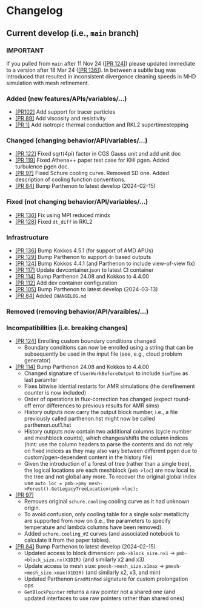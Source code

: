# Changelog

## Current develop (i.e., `main` branch)

### IMPORTANT

If you pulled from `main` after 11 Nov 24 ([[PR 124]](https://github.com/parthenon-hpc-lab/athenapk/pull/124))
please updated immediate to a version after 18 Mar 24 ([[PR 136]](https://github.com/parthenon-hpc-lab/athenapk/pull/136)).
In between a subtle bug was introduced that resulted in inconsistent divergence cleaning speeds in MHD simulation with mesh
refinement.

### Added (new features/APIs/variables/...)
- [[PR102]](https://github.com/parthenon-hpc-lab/athenapk/pull/102) Add support for tracer particles
- [[PR 89]](https://github.com/parthenon-hpc-lab/athenapk/pull/89) Add viscosity and resistivity
- [[PR 1]](https://github.com/parthenon-hpc-lab/athenapk/pull/1) Add isotropic thermal conduction and RKL2 supertimestepping

### Changed (changing behavior/API/variables/...)
- [[PR 122]](https://github.com/parthenon-hpc-lab/athenapk/pull/122) Fixed sqrt(4pi) factor in CGS Gauss unit and add unit doc
- [[PR 119]](https://github.com/parthenon-hpc-lab/athenapk/pull/119) Fixed Athena++ paper test case for KHI pgen. Added turbulence pgen doc.
- [[PR 97]](https://github.com/parthenon-hpc-lab/athenapk/pull/97) Fixed Schure cooling curve. Removed SD one. Added description of cooling function conventions.
- [[PR 84]](https://github.com/parthenon-hpc-lab/athenapk/pull/84) Bump Parthenon to latest develop (2024-02-15)

### Fixed (not changing behavior/API/variables/...)
- [[PR 136]](https://github.com/parthenon-hpc-lab/athenapk/pull/136) Fix using MPI reduced mindx
- [[PR 128]](https://github.com/parthenon-hpc-lab/athenapk/pull/128) Fixed `dt_diff` in RKL2

### Infrastructure
- [[PR 136]](https://github.com/parthenon-hpc-lab/athenapk/pull/136) Bump Kokkos 4.5.1 (for support of AMD APUs)
- [[PR 129]](https://github.com/parthenon-hpc-lab/athenapk/pull/129) Bump Parthenon to support `dn` based outputs
- [[PR 124]](https://github.com/parthenon-hpc-lab/athenapk/pull/124) Bump Kokkos 4.4.1 (and Parthenon to include view-of-view fix)
- [[PR 117]](https://github.com/parthenon-hpc-lab/athenapk/pull/117) Update devcontainer.json to latest CI container
- [[PR 114]](https://github.com/parthenon-hpc-lab/athenapk/pull/114) Bump Parthenon 24.08 and Kokkos to 4.4.00
- [[PR 112]](https://github.com/parthenon-hpc-lab/athenapk/pull/112) Add dev container configuration
- [[PR 105]](https://github.com/parthenon-hpc-lab/athenapk/pull/105) Bump Parthenon to latest develop (2024-03-13)
- [[PR 84]](https://github.com/parthenon-hpc-lab/athenapk/pull/84) Added `CHANGELOG.md`

### Removed (removing behavior/API/varaibles/...)

### Incompatibilities (i.e. breaking changes)
- [[PR 124]](https://github.com/parthenon-hpc-lab/athenapk/pull/124) Enrolling custom boundary conditions changed
  - Boundary conditions can now be enrolled using a string that can be subsequently be used in the input file (see, e.g., cloud problem generator)
- [[PR 114]](https://github.com/parthenon-hpc-lab/athenapk/pull/114) Bump Parthenon 24.08 and Kokkos to 4.4.00
  - Changed signature of `UserWorkBeforeOutput` to include `SimTime` as last paramter
  - Fixes bitwise idential restarts for AMR simulations (the derefinement counter is now included)
  - Order of operations in flux-correction has changed (expect round-off error differences to previous results for AMR sims)
  - History outputs now carry the output block number, i.e., a file previously called parthenon.hst might now be called parthenon.out1.hst
  - History outputs now contain two additional columns (cycle number and meshblock counts), which changes/shifts the column indices (hint: use the column headers to parse the contents and do not rely on fixed indices as they may also vary between different pgen due to custom/pgen-dependent content in the history file)
  - Given the introduction of a forest of tree (rather than a single tree), the logical locations are each meshblock (`pmb->loc`) are now local to the tree and not global any more. To recover the original global index use `auto loc = pmb->pmy_mesh->Forest().GetLegacyTreeLocation(pmb->loc);`
- [[PR 97]](https://github.com/parthenon-hpc-lab/athenapk/pull/97)
  - Removes original `schure.cooling` cooling curve as it had unknown origin.
  - To avoid confusion, only cooling table for a single solar metallicity are supported
    from now on (i.e., the parameters to specify temperature and lambda columns have been removed).
  - Added `schure.cooling_#Z` curves (and associated notebook to calculate it from the paper tables).
- [[PR 84]](https://github.com/parthenon-hpc-lab/athenapk/pull/84) Bump Parthenon to latest develop (2024-02-15)
  - Updated access to block dimension: `pmb->block_size.nx1` -> `pmb->block_size.nx(X1DIR)` (and similarly x2 and x3)
  - Update access to mesh size: `pmesh->mesh_size.x1max` -> `pmesh->mesh_size.xmax(X1DIR)` (and similarly x2, x3, and min)
  - Updated Parthenon `GradMinMod` signature for custom prolongation ops
  - `GetBlockPointer` returns a raw pointer not a shared one (and updated interfaces to use raw pointers rather than shared ones)

